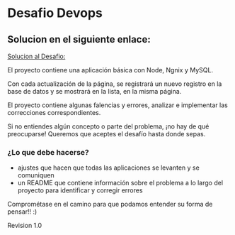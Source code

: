 # Desafio Devops

## Solucion en el siguiente enlace:

[Solucion al Desafio:](https://github.com/emirsonm/desafio3-bootcampdevops/blob/master/DESAFIO.MD)

El proyecto contiene una aplicación básica con Node, Ngnix y MySQL.

Con cada actualización de la página, se registrará un nuevo registro en la base de datos y se mostrará en la lista, en la misma página.

El proyecto contiene algunas falencias y errores, analizar e implementar las correcciones correspondientes.

Si no entiendes algún concepto o parte del problema, ¡no hay de qué preocuparse! Queremos que aceptes el desafío hasta donde sepas.

### ¿Lo que debe hacerse? ### 

 - ajustes que hacen que todas las aplicaciones se levanten y se comuniquen
 - un README que contiene información sobre el problema a lo largo del proyecto para identificar y corregir errores

Comprométase en el camino para que podamos entender su forma de pensar!! :)
 
Revision 1.0  
